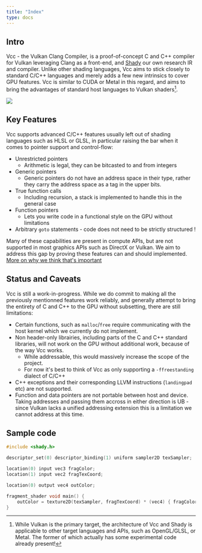 ```yaml
---
title: "Index"
type: docs
---
```


## Intro

Vcc - the Vulkan Clang Compiler, is a proof-of-concept C and C++ compiler for Vulkan leveraging Clang as a front-end, and [Shady](/shady) our own research IR and compiler. Unlike other shading languages, Vcc aims to stick closely to standard C/C++ languages and merely adds a few new intrinsics to cover GPU features. Vcc is similar to CUDA or Metal in this regard, and aims to bring the advantages of standard host languages to Vulkan shaders[^which_api].

[^which_api]: While Vulkan is the primary target, the architecture of Vcc and Shady is applicable to other target languages and APIs, such as OpenGL/GLSL, or Metal. The former of which actually has some experimental code already present!

![](/vcc.png)

## Key Features

Vcc supports advanced C/C++ features usually left out of shading languages such as HLSL or GLSL, in particular raising the bar when it comes to pointer support and control-flow:

 * Unrestricted pointers
   * Arithmetic is legal, they can be bitcasted to and from integers
 * Generic pointers
   * Generic pointers do not have an address space in their type, rather they carry the address space as a tag in the upper bits.
 * True function calls
   * Including recursion, a stack is implemented to handle this in the general case
 * Function pointers
   * Lets you write code in a functional style on the GPU without limitations
 * Arbitrary `goto` statements - code does not need to be strictly structured !

Many of these capabilities are present in compute APIs, but are not supported in most graphics APIs such as DirectX or Vulkan. We aim to address this gap by proving these features can and should implemented. [More on why we think that's important](why)

## Status and Caveats

Vcc is still a work-in-progress. While we do commit to making all the previously mentionned features work reliably, and generally attempt to bring the entirety of C and C++ to the GPU without subsetting, there are still limitations:

 * Certain functions, such as `malloc`/`free` require communicating with the host kernel which we currently do not implement.
 * Non header-only librairies, including parts of the C and C++ standard libraries, will not work on the GPU without additional work, because of the way Vcc works.
   * While addressable, this would massively increase the scope of the project.
   * For now it's best to think of Vcc as only supporting a `-ffreestanding` dialect of C/C++
 * C++ exceptions and their corresponding LLVM instructions (`landingpad` etc) are not supported.
 * Function and data pointers are not portable between host and device. Taking addresses and passing them accross in either direction is UB - since Vulkan lacks a unified addressing extension this is a limitation we cannot address at this time.

## Sample code

```c
#include <shady.h>

descriptor_set(0) descriptor_binding(1) uniform sampler2D texSampler;

location(0) input vec3 fragColor;
location(1) input vec2 fragTexCoord;

location(0) output vec4 outColor;

fragment_shader void main() {
    outColor = texture2D(texSampler, fragTexCoord) * (vec4) { fragColor.x * 2.5f, fragColor.y * 2.5f, fragColor.z * 2.5f, 1.0f };
}
```